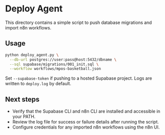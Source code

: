 # Deploy Agent

This directory contains a simple script to push database migrations and import n8n workflows.

## Usage

```bash
python deploy_agent.py \
  --db-url postgres://user:pass@host:5432/dbname \
  --sql supabase/migrations/001_init.sql \
  --workflow workflows/mpos-basketball.json
```

Set `--supabase-token` if pushing to a hosted Supabase project. Logs are written to `deploy.log` by default.

## Next steps

- Verify that the Supabase CLI and n8n CLI are installed and accessible in your PATH.
- Review the log file for success or failure details after running the script.
- Configure credentials for any imported n8n workflows using the n8n UI.
